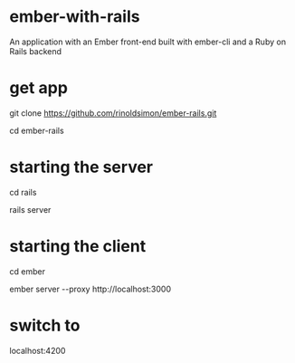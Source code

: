 ember-with-rails
================

An application with an Ember front-end built with ember-cli and a Ruby on Rails backend

get app
=======

 git clone https://github.com/rinoldsimon/ember-rails.git
 
 cd ember-rails
 
starting the server
===================

 cd rails
 
 rails server
 
starting the client
===================

 cd ember
 
 ember server --proxy http://localhost:3000

switch to
=========

 localhost:4200

